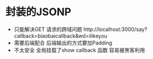 # 封装的JSONP

- 只能解决GET 请求的跨域问题
    http://localhost:3000/say?callback=biaobaicallback&wd=ilikeyou
- 需要后端配合
    后端输出的方式要加Padding
- 不太安全
    全局挂载了show callback 函数 容易被黑客利用